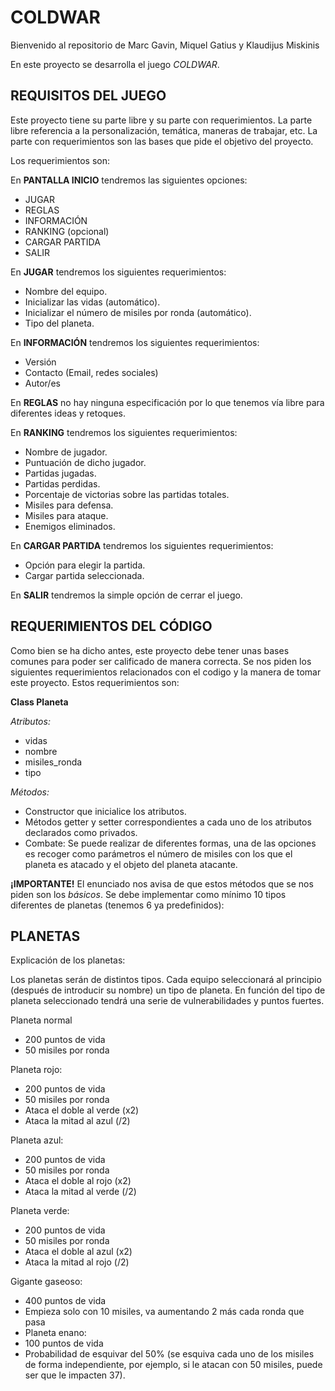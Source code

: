 # COLDWAR 

Bienvenido al repositorio de Marc Gavin, Miquel Gatius y Klaudijus Miskinis

En este proyecto se desarrolla el juego *COLDWAR*.

## REQUISITOS DEL JUEGO

Este proyecto tiene su parte libre y su parte con requerimientos.
La parte libre referencia a la personalización, temática, maneras de trabajar, etc.
La parte con requerimientos son las bases que pide el objetivo del proyecto.

Los requerimientos son:

En **PANTALLA INICIO** tendremos las siguientes opciones:
   - JUGAR
   - REGLAS 
   - INFORMACIÓN
   - RANKING (opcional)
   - CARGAR PARTIDA
   - SALIR
   
 En **JUGAR** tendremos los siguientes requerimientos:
  - Nombre del equipo.
  - Inicializar las vidas (automático).
  - Inicializar el número de misiles por ronda (automático).
  - Tipo del planeta.
  
 En **INFORMACIÓN** tendremos los siguientes requerimientos:
   - Versión
   - Contacto (Email, redes sociales)
   - Autor/es
 
 En **REGLAS** no hay ninguna especificación por lo que tenemos vía libre para diferentes ideas y retoques.
 
 En **RANKING** tendremos los siguientes requerimientos:
 - Nombre de jugador.
 - Puntuación de dicho jugador.
 - Partidas jugadas.
 - Partidas perdidas.
 - Porcentaje de victorias sobre las partidas totales.
 - Misiles para defensa.
 - Misiles para ataque.
 - Enemigos eliminados.

En **CARGAR PARTIDA** tendremos los siguientes requerimientos:
- Opción para elegir la partida.
- Cargar partida seleccionada.

En **SALIR** tendremos la simple opción de cerrar el juego.
  
  ## REQUERIMIENTOS DEL CÓDIGO
  
  Como bien se ha dicho antes, este proyecto debe tener unas bases comunes para poder ser calificado de manera correcta.
  Se nos piden los siguientes requerimientos relacionados con el codigo y la manera de tomar este proyecto. 
  Estos requerimientos son:
  
   **Class Planeta**
   
   *Atributos:*
   - vidas
   - nombre
   - misiles_ronda 
   - tipo
 
*Métodos:* 
   - Constructor que inicialice los atributos.
   - Métodos getter y setter correspondientes a cada uno de los atributos declarados como privados.
   - Combate: Se puede realizar de diferentes formas, una de las opciones es recoger como parámetros el número de misiles con los que el planeta es atacado y el objeto del planeta atacante.

**¡IMPORTANTE!**
El enunciado nos avisa de que estos métodos que se nos piden son los *básicos*.
Se debe implementar como mínimo 10 tipos diferentes de planetas (tenemos 6 ya predefinidos):

## PLANETAS

Explicación de los planetas:

Los planetas serán de distintos tipos.
Cada equipo seleccionará al principio (después de introducir su nombre) un tipo de planeta. 
En función del tipo de planeta seleccionado tendrá una serie de vulnerabilidades y puntos fuertes.

Planeta normal
- 200 puntos de vida
- 50 misiles por ronda

Planeta rojo:
- 200 puntos de vida
- 50 misiles por ronda
- Ataca el doble al verde (x2)
- Ataca la mitad al azul (/2)

Planeta azul:
- 200 puntos de vida
- 50 misiles por ronda
- Ataca el doble al rojo (x2)
- Ataca la mitad al verde (/2)

Planeta verde:
- 200 puntos de vida
- 50 misiles por ronda
- Ataca el doble al azul (x2)
- Ataca la mitad al rojo (/2)


Gigante gaseoso:
- 400 puntos de vida
- Empieza solo con 10 misiles, va aumentando 2 más cada ronda que pasa
- Planeta enano:
- 100 puntos de vida
- Probabilidad de esquivar del 50% (se esquiva cada uno de los misiles de forma
independiente, por ejemplo, si le atacan con 50 misiles, puede ser que le impacten
37).
